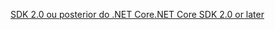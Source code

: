 [<span data-ttu-id="77fc9-101">SDK 2.0 ou posterior do .NET Core</span><span class="sxs-lookup"><span data-stu-id="77fc9-101">.NET Core SDK 2.0 or later</span></span>](https://www.microsoft.com/net/download)
